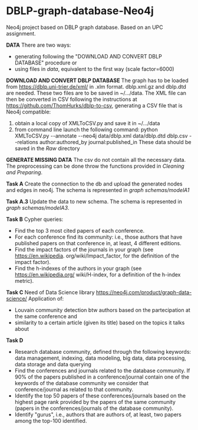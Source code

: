 # DBLP-graph-database-Neo4j
Neo4j project based on DBLP graph database.
Based on an UPC assignment.  


**DATA**
There are two ways: 
- generating following the "DOWNLOAD AND CONVERT DBLP DATABASE" procedure or
- using files in _data_, equivalent to the first way (scale factor=6000)

**DOWNLOAD AND CONVERT DBLP DATABASE**
The graph has to be loaded from https://dblp.uni-trier.de/xml/ in .xlm format. dblp.xml.gz and dblp.dtd are needed. These two files are to be saved in ~/.../data.
The XML file can then be converted in CSV following the instructions at https://github.com/ThomHurks/dblp-to-csv, generating a CSV file that is Neo4j compatible:
  1) obtain a local copy of XMLToCSV.py and save it in ~/.../data
  2) from command line launch the following command: 
          python XMLToCSV.py --annotate --neo4j data/dblp.xml data/dblp.dtd dblp.csv --relations author:authored_by journal:published_in
These data should be saved in the _Raw_ directory

**GENERATE MISSING DATA**
The csv do not contain all the necessary data. The preprocessing can be done throw the functions provided in _Cleaning and Preparing_.

**Task A**
Create the connection to the db and upload the generated nodes and edges in neo4j. The schema is represented in _graph schemas/modelA1_

**Task A.3** 
Update the data to new schema. The schema is represented in _graph schemas/modelA3_.

**Task B**
Cypher queries:
- Find the top 3 most cited papers of each conference.
- For each conference find its community: i.e., those authors that have published papers on that conference in, at least, 4 different editions.
- Find the impact factors of the journals in your graph (see https://en.wikipedia. org/wiki/Impact_factor, for the definition of the impact factor).
- Find the h-indexes of the authors in your graph (see https://en.wikipedia.org/ wiki/H-index, for a definition of the h-index metric).

**Task C**
Need of Data Science library https://neo4j.com/product/graph-data-science/
Application of:
  - Louvain community detection btw authors based on the partecipation at the same conference and 
  - similarity to a certain article (given its title) based on the topics it talks about

**Task D**

- Research database community, defined through the following keywords: data management, indexing, data modeling, big data, data processing, data storage and data querying
- Find the conferences and journals related to the database community. If 90% of the papers published in a conference/journal contain one of the keywords of the database community we consider that conference/journal as related to that community.
- Identify the top 50 papers of these conferences/journals based on the highest page rank provided by the papers of the same community (papers in the conferences/journals of the database community). 
- Identify "gurus", i.e., authors that are authors of, at least, two papers among the top-100 identified.

